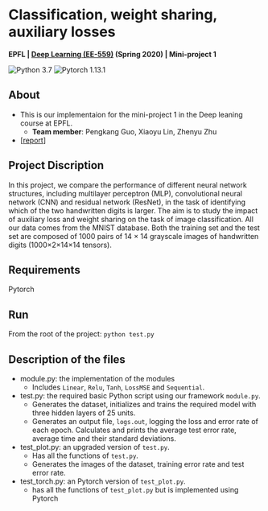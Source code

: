 # Classification, weight sharing, auxiliary losses

**EPFL | [Deep Learning (EE-559)](https://fleuret.org/ee559/) (Spring 2020) | Mini-project 1**  

![Python 3.7](https://img.shields.io/badge/python-3.7-blue.svg)
![Pytorch 1.13.1](https://img.shields.io/badge/pytorch-1.4.0-orange.svg)

## About
- This is our implementaion for the mini-project 1 in the Deep leaning course at EPFL.
  - **Team member**: Pengkang Guo, Xiaoyu Lin, Zhenyu Zhu
- [[report](report.pdf)]

## Project Discription
In this project, we compare the performance of different neural network structures, including multilayer perceptron (MLP), convolutional neural network (CNN) and residual network (ResNet), in the task of identifying which of the two handwritten digits is larger. The aim is to study the impact of auxiliary loss and weight sharing
on the task of image classification. All our data comes from the MNIST database. Both the training set and the test set are composed of 1000 pairs of 14 × 14 grayscale images of handwritten digits (1000×2×14×14 tensors).

## Requirements
Pytorch

## Run
From the root of the project: `python test.py`

## Description of the files
* module.py: the implementation of the modules
  * Includes `Linear`, `Relu`, `Tanh`, `LossMSE` and `Sequential`.
* test.py: the required basic Python script using our framework `module.py`.  <br>
  * Generates the dataset, initializes and trains the required model with three hidden layers of 25 units.
  * Generates an output file, `logs.out`, logging the loss and error rate of each epoch. Calculates and prints the average test error rate, average time and their standard deviations.
* test_plot.py: an upgraded version of `test.py`.   <br>
  * Has all the functions of `test.py`. <br>
  * Generates the images of the dataset, training error rate and test error rate.
* test_torch.py: an Pytorch version of `test_plot.py`.   <br>
  * has all the functions of `test_plot.py` but is implemented using Pytorch
